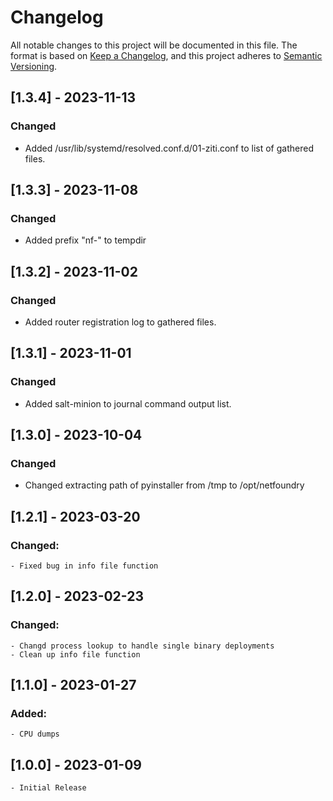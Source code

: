 # Changelog

All notable changes to this project will be documented in this file. The format is based on [Keep a Changelog](https://keepachangelog.com/en/1.0.0/), and this project adheres to [Semantic Versioning](https://semver.org/spec/v2.0.0.html).

## [1.3.4] - 2023-11-13
### Changed

- Added /usr/lib/systemd/resolved.conf.d/01-ziti.conf to list of gathered files.

## [1.3.3] - 2023-11-08
### Changed

- Added prefix "nf-" to tempdir

## [1.3.2] - 2023-11-02
### Changed

- Added router registration log to gathered files.

## [1.3.1] - 2023-11-01
### Changed

- Added salt-minion to journal command output list.

## [1.3.0] - 2023-10-04

### Changed

- Changed extracting path of pyinstaller from /tmp to /opt/netfoundry


## [1.2.1] - 2023-03-20
### Changed:

    - Fixed bug in info file function

## [1.2.0] - 2023-02-23
### Changed:

    - Changd process lookup to handle single binary deployments
    - Clean up info file function

## [1.1.0] - 2023-01-27
### Added:

    - CPU dumps 
 

## [1.0.0] - 2023-01-09

    - Initial Release